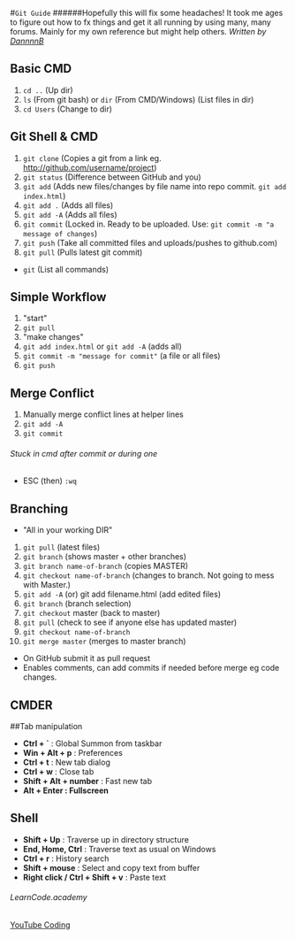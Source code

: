 #`Git Guide`
######Hopefully this will fix some headaches! It took me ages to figure out how to fx things and get it all running by using many, many forums. Mainly for my own reference but might help others.
*Written by [DannnnB](https://github.com/DannnB)* 
## Basic CMD 
1. `cd ..` (Up dir)
2. `ls` (From git bash) or `dir` (From CMD/Windows) (List files in dir)
3. `cd Users` (Change to dir)

## Git Shell & CMD

1. `git clone` (Copies a git from a link eg. http://github.com/username/project)
2. `git status` (Difference between GitHub and you)
3. `git add` (Adds new files/changes by file name into repo commit. `git add index.html`)
4. `git add .` (Adds all files)
5. `git add -A` (Adds all files)
6. `git commit` (Locked in. Ready to be uploaded. Use: `git commit -m "a message of changes`)
7. `git push` (Take all committed files and uploads/pushes to github.com)
8. `git pull` (Pulls latest git commit)
- `git` (List all commands)

## Simple Workflow
1. "start"
2. `git pull`
3. "make changes"
4. `git add index.html` or `git add -A` (adds all)
5. `git commit -m "message for commit"` (a file or all files)
6. `git push`

## Merge Conflict

1. Manually merge conflict lines at helper lines
2. `git add -A`
3. `git commit`

###### Stuck in cmd after commit or during one

- ESC (then) `:wq`

## Branching

- "All in your working DIR"

1. `git pull` (latest files)
2. `git branch` (shows master + other branches)
3. `git branch name-of-branch` (copies MASTER)
4. `git checkout name-of-branch` (changes to branch. Not going to mess with Master.)
5. `git add -A` (or) git add filename.html (add edited files)
6. `git branch` (branch selection)
7. `git checkout` master (back to master)
8. `git pull` (check to see if anyone else has updated master)
9. `git checkout name-of-branch`
10. `git merge master` (merges to master branch)
- On GitHub submit it as pull request
- Enables comments, can add commits if needed before merge eg code changes.


## CMDER
##Tab manipulation

- **Ctrl + `** : Global Summon from taskbar
- **Win + Alt + p** : Preferences
- **Ctrl + t** : New tab dialog
- **Ctrl + w** : Close tab
- **Shift + Alt + number** : Fast new tab
- **Alt + Enter : Fullscreen**
## Shell
- **Shift + Up** : Traverse up in directory structure
- **End, Home, Ctrl** : Traverse text as usual on Windows
- **Ctrl + r** : History search
- **Shift + mouse** : Select and copy text from buffer
- **Right click / Ctrl + Shift + v** : Paste text

###### LearnCode.academy
[YouTube Coding](https://www.youtube.com/channel/UCVTlvUkGslCV_h-nSAId8Sw)

